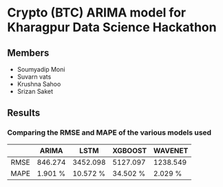# Crypto (BTC) ARIMA model for Kharagpur Data Science Hackathon

## Members 

- Soumyadip Moni
- Suvarn vats
- Krushna Sahoo
- Srizan Saket

## Results 
### Comparing the RMSE and MAPE of the various models used 

|      	| ARIMA   	| LSTM     	| XGBOOST  	| WAVENET  	|
|:----:	|---------	|----------	|----------	|----------	|
| RMSE 	| 846.274 	| 3452.098 	| 5127.097 	| 1238.549 	|
| MAPE 	| 1.901 % 	| 10.572 % 	| 34.502 % 	| 2.029 %  	|
